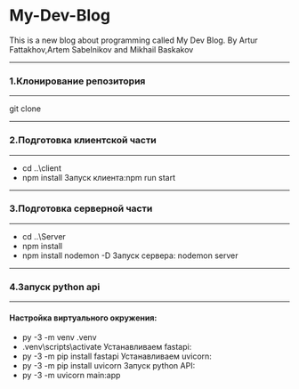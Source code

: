 # My-Dev-Blog
This is a new blog about programming called My Dev Blog.
By Artur Fattakhov,Artem Sabelnikov and Mikhail Baskakov
***
### 1.Клонирование репозитория
---
git clone
***
### 2.Подготовка клиентской части 
---
* cd ..\client 
* npm install
Запуск клиента:npm run start
---
### 3.Подготовка серверной части 
---
* cd ..\Server 
* npm install
* npm install nodemon -D
Запуск сервера: nodemon server
---
### 4.Запуск python api
---
#### Настройка виртуального окружения:
* py -3 -m venv .venv
* .venv\scripts\activate
Устанавливаем fastapi:
* py -3 -m pip install fastapi
Устанавливаем uvicorn:
* py -3 -m pip install uvicorn
Запуск python API:
* py -3 -m uvicorn main:app


